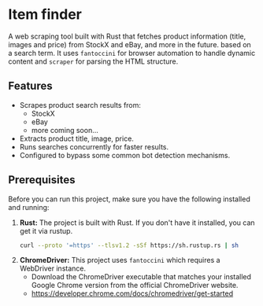 # Item finder

A web scraping tool built with Rust that fetches product information (title, images and price) from StockX and eBay, and more in the future. based on a search term. It uses `fantoccini` for browser automation to handle dynamic content and `scraper` for parsing the HTML structure.

## Features

*   Scrapes product search results from:
    *   StockX
    *   eBay
    *   more coming soon...
*   Extracts product title, image, price.
*   Runs searches concurrently for faster results.
*   Configured to bypass some common bot detection mechanisms.

## Prerequisites

Before you can run this project, make sure you have the following installed and running:

1.  **Rust:** The project is built with Rust. If you don't have it installed, you can get it via rustup.
    ```bash
    curl --proto '=https' --tlsv1.2 -sSf https://sh.rustup.rs | sh
    ```
2.  **ChromeDriver:** This project uses `fantoccini` which requires a WebDriver instance.
    *   Download the ChromeDriver executable that matches your installed Google Chrome version from the official ChromeDriver website.
    *   https://developer.chrome.com/docs/chromedriver/get-started
